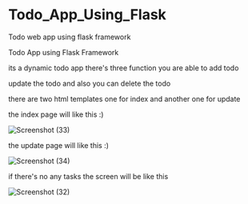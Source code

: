# Todo_App_Using_Flask
Todo web app using flask framework


Todo App using Flask Framework

its a dynamic todo app there's three function you are able to add todo

update the todo and also you can delete the todo

there are two html templates one for index and another one for update 

the index page will like this :)

![Screenshot (33)](https://user-images.githubusercontent.com/86800553/180960805-c507d300-0e70-4c5c-9002-673298554e86.png)

the update page will like this :)


![Screenshot (34)](https://user-images.githubusercontent.com/86800553/180960922-35c6ad97-8c2f-4321-b975-01d5a5d06e34.png)

if there's no any tasks the screen will be like this

![Screenshot (32)](https://user-images.githubusercontent.com/86800553/180961043-2a45d0fd-1451-431c-b57e-206c7e75cf99.png)
